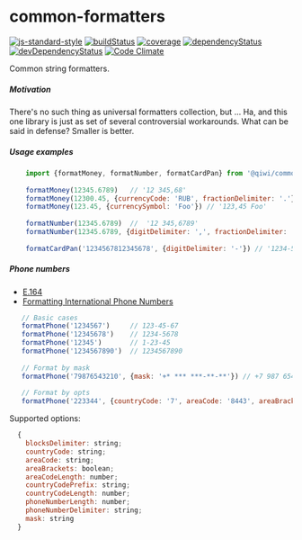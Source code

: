 # common-formatters
[![js-standard-style](https://img.shields.io/badge/code%20style-standard-brightgreen.svg)](http://standardjs.com)
[![buildStatus](https://img.shields.io/travis/qiwi/common-formatters.svg?maxAge=3600&branch=master)](https://travis-ci.org/qiwi/common-formatters)
[![coverage](https://img.shields.io/coveralls/qiwi/common-formatters.svg?maxAge=3600)](https://coveralls.io/github/qiwi/common-formatters)
[![dependencyStatus](https://img.shields.io/david/qiwi/common-formatters.svg?maxAge=3600)](https://david-dm.org/qiwi/common-formatters)
[![devDependencyStatus](https://img.shields.io/david/dev/qiwi/common-formatters.svg?maxAge=3600)](https://david-dm.org/qiwi/common-formatters)
[![Code Climate](https://codeclimate.com/github/codeclimate/codeclimate/badges/gpa.svg)](https://codeclimate.com/github/qiwi/common-formatters)

Common string formatters.

##### Motivation
There's no such thing as universal formatters collection, but ... Ha, and this one library is just as set of several controversial workarounds. 
What can be said in defense? Smaller is better.

##### Usage examples

```javascript
    import {formatMoney, formatNumber, formatCardPan} from '@qiwi/common-formatters'
    
    formatMoney(12345.6789)   // '12 345,68'
    formatMoney(12300.45, {currencyCode: 'RUB', fractionDelimiter: '.'}) // '12 300.45 ₽'
    formatMoney(123.45, {currencySymbol: 'Foo'}) // '123,45 Foo'
    
    formatNumber(12345.6789)  //  '12 345,6789'
    formatNumber(12345.6789, {digitDelimiter: ',', fractionDelimiter: '.'}) // '12,345.6789'
    
    formatCardPan('1234567812345678', {digitDelimiter: '-'}) // '1234-5678-1234-5678'
```

##### Phone numbers
* [E.164](https://en.wikipedia.org/wiki/E.164)
* [Formatting International Phone Numbers](https://support.twilio.com/hc/en-us/articles/223183008-Formatting-International-Phone-Numbers)
```javascript
   // Basic cases
   formatPhone('1234567')     // 123-45-67
   formatPhone('12345678')    // 1234-5678
   formatPhone('12345')       // 1-23-45
   formatPhone('1234567890')  // 1234567890
   
   // Format by mask
   formatPhone('79876543210', {mask: '+* *** ***-**-**'}) // +7 987 654-32-10
   
   // Format by opts
   formatPhone('223344', {countryCode: '7', areaCode: '8443', areaBrackets: true, phoneNumberDelimiter: '_'}) // +7 (8443) 22_33_44
```

Supported options:
```javascript
  {
    blocksDelimiter: string;
    countryCode: string;
    areaCode: string;
    areaBrackets: boolean;
    areaCodeLength: number;
    countryCodePrefix: string;
    countryCodeLength: number;
    phoneNumberLength: number;
    phoneNumberDelimiter: string;
    mask: string
  }
```
